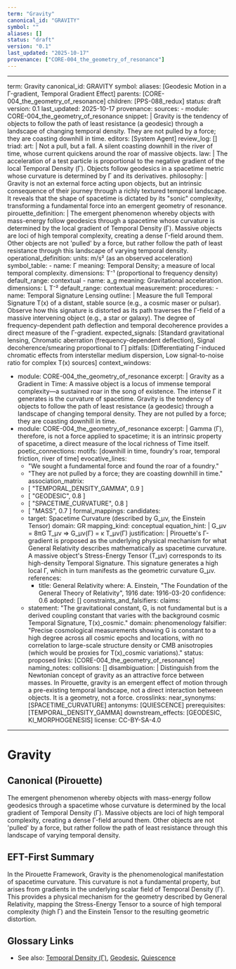 ```yaml
---
term: "Gravity"
canonical_id: "GRAVITY"
symbol: ""
aliases: []
status: "draft"
version: "0.1"
last_updated: "2025-10-17"
provenance: ["CORE-004_the_geometry_of_resonance"]
---
```


---
term: Gravity
canonical_id: GRAVITY
symbol: 
aliases: [Geodesic Motion in a Γ-gradient, Temporal Gradient Effect]
parents: [CORE-004_the_geometry_of_resonance]
children: [PPS-088_redux]
status: draft
version: 0.1
last_updated: 2025-10-17
provenance:
  sources:
    - module: CORE-004_the_geometry_of_resonance
      snippet: |
        Gravity is the tendency of objects to follow the path of least resistance (a geodesic) through a landscape of changing temporal density. They are not pulled by a force; they are coasting downhill in time.
  editors: [System Agent]
  review_log: []
triad:
  art: |
    Not a pull, but a fall. A silent coasting downhill in the river of time, whose current quickens around the roar of massive objects.
  law: |
    The acceleration of a test particle is proportional to the negative gradient of the local Temporal Density (Γ). Objects follow geodesics in a spacetime metric whose curvature is determined by Γ and its derivatives.
  philosophy: |
    Gravity is not an external force acting upon objects, but an intrinsic consequence of their journey through a richly textured temporal landscape. It reveals that the shape of spacetime is dictated by its "sonic" complexity, transforming a fundamental force into an emergent geometry of resonance.
pirouette_definition: |
  The emergent phenomenon whereby objects with mass-energy follow geodesics through a spacetime whose curvature is determined by the local gradient of Temporal Density (Γ). Massive objects are loci of high temporal complexity, creating a dense Γ-field around them. Other objects are not 'pulled' by a force, but rather follow the path of least resistance through this landscape of varying temporal density.
operational_definition:
  units: m/s² (as an observed acceleration)
  symbol_table:
    - name: Γ
      meaning: Temporal Density; a measure of local temporal complexity.
      dimensions: T⁻¹ (proportional to frequency density)
      default_range: contextual
    - name: a_g
      meaning: Gravitational acceleration.
      dimensions: L T⁻²
      default_range: contextual
  measurement:
    procedures:
      - name: Temporal Signature Lensing
        outline: |
          Measure the full Temporal Signature T(x) of a distant, stable source (e.g., a cosmic maser or pulsar). Observe how this signature is distorted as its path traverses the Γ-field of a massive intervening object (e.g., a star or galaxy). The degree of frequency-dependent path deflection and temporal decoherence provides a direct measure of the Γ-gradient.
        expected_signals: [Standard gravitational lensing, Chromatic aberration (frequency-dependent deflection), Signal decoherence/smearing proportional to Γ]
        pitfalls: [Differentiating Γ-induced chromatic effects from interstellar medium dispersion, Low signal-to-noise ratio for complex T(x) sources]
context_windows:
  - module: CORE-004_the_geometry_of_resonance
    excerpt: |
      Gravity as a Gradient in Time: A massive object is a locus of immense temporal complexity—a sustained roar in the song of existence. The intense Γ it generates is the curvature of spacetime. Gravity is the tendency of objects to follow the path of least resistance (a geodesic) through a landscape of changing temporal density. They are not pulled by a force; they are coasting downhill in time.
  - module: CORE-004_the_geometry_of_resonance
    excerpt: |
      Gamma (Γ), therefore, is not a force applied to spacetime; it is an intrinsic property of spacetime, a direct measure of the local richness of Time itself.
poetic_connections:
  motifs: [downhill in time, foundry's roar, temporal friction, river of time]
  evocative_lines:
    - "We sought a fundamental force and found the roar of a foundry."
    - "They are not pulled by a force; they are coasting downhill in time."
  association_matrix:
    - [ "TEMPORAL_DENSITY_GAMMA", 0.9 ]
    - [ "GEODESIC", 0.8 ]
    - [ "SPACETIME_CURVATURE", 0.8 ]
    - [ "MASS", 0.7 ]
formal_mappings:
  candidates:
    - target: Spacetime Curvature (described by G_μν, the Einstein Tensor)
      domain: GR
      mapping_kind: conceptual
      equation_hint: |
        G_μν = 8πG T_μν   =>   G_μν(Γ) = κ T_μν(Γ)
      justification: |
        Pirouette's Γ-gradient is proposed as the underlying physical mechanism for what General Relativity describes mathematically as spacetime curvature. A massive object's Stress-Energy Tensor (T_μν) corresponds to its high-density Temporal Signature. This signature generates a high local Γ, which in turn manifests as the geometric curvature G_μν.
      references:
        - title: General Relativity
          where: A. Einstein, "The Foundation of the General Theory of Relativity", 1916
          date: 1916-03-20
      confidence: 0.6
  adopted: []
constraints_and_falsifiers:
  claims:
    - statement: "The gravitational constant, G, is not fundamental but is a derived coupling constant that varies with the background cosmic Temporal Signature, T(x)_cosmic."
      domain: phenomenology
      falsifier: "Precise cosmological measurements showing G is constant to a high degree across all cosmic epochs and locations, with no correlation to large-scale structure density or CMB anisotropies (which would be proxies for T(x)_cosmic variations)."
      status: proposed
      links: [CORE-004_the_geometry_of_resonance]
naming_notes:
  collisions: []
  disambiguation: |
    Distinguish from the Newtonian concept of gravity as an attractive force between masses. In Pirouette, gravity is an emergent effect of motion through a pre-existing temporal landscape, not a direct interaction between objects. It is a geometry, not a force.
crosslinks:
  near_synonyms: [SPACETIME_CURVATURE]
  antonyms: [QUIESCENCE]
  prerequisites: [TEMPORAL_DENSITY_GAMMA]
  downstream_effects: [GEODESIC, KI_MORPHOGENESIS]
license: CC-BY-SA-4.0
---

# Gravity

## Canonical (Pirouette)
The emergent phenomenon whereby objects with mass-energy follow geodesics through a spacetime whose curvature is determined by the local gradient of Temporal Density (Γ). Massive objects are loci of high temporal complexity, creating a dense Γ-field around them. Other objects are not 'pulled' by a force, but rather follow the path of least resistance through this landscape of varying temporal density.

## EFT-First Summary
In the Pirouette Framework, Gravity is the phenomenological manifestation of spacetime curvature. This curvature is not a fundamental property, but arises from gradients in the underlying scalar field of Temporal Density (Γ). This provides a physical mechanism for the geometry described by General Relativity, mapping the Stress-Energy Tensor to a source of high temporal complexity (high Γ) and the Einstein Tensor to the resulting geometric distortion.

## Glossary Links
- See also: [Temporal Density (Γ)](<link>), [Geodesic](<link>), [Quiescence](<link>)